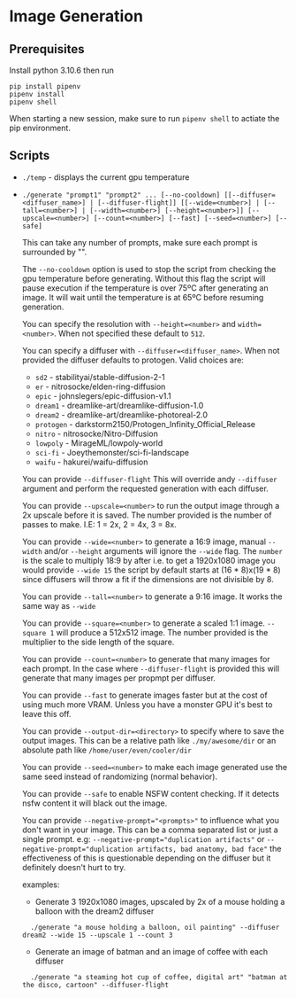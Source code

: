 # Image Generation

## Prerequisites

Install python 3.10.6 then run
```
pip install pipenv
pipenv install
pipenv shell
```

When starting a new session, make sure to run `pipenv shell` to actiate the pip environment. 

## Scripts
  * `./temp` - displays the current gpu temperature

 * `./generate "prompt1" "prompt2" ... [--no-cooldown] [[--diffuser=<diffuser_name>] | [--diffuser-flight]] [[--wide=<number>] | [--tall=<number>] | [--width=<number>] [--height=<number>]] [--upscale=<number>] [--count=<number>] [--fast] [--seed=<number>] [--safe]`

    This can take any number of prompts, make sure each prompt is surrounded by "".
    
    The `--no-cooldown` option is used to stop the script from checking the gpu temperature before generating. Without this flag the script will pause execution if the temperature is over 75ºC after generating an image. It will wait until the temperature is at 65ºC before resuming generation.

    You can specify the resolution with `--height=<number>` and `width=<number>`. When not specified these default to `512`.

    You can specify a diffuser with `--diffuser=<diffuser_name>`. When not provided the diffuser defaults to protogen. Valid choices are:

    * `sd2` - stabilityai/stable-diffusion-2-1
    * `er` - nitrosocke/elden-ring-diffusion
    * `epic` - johnslegers/epic-diffusion-v1.1
    * `dream1` - dreamlike-art/dreamlike-diffusion-1.0
    * `dream2` - dreamlike-art/dreamlike-photoreal-2.0
    * `protogen` - darkstorm2150/Protogen_Infinity_Official_Release
    * `nitro` - nitrosocke/Nitro-Diffusion
    * `lowpoly` - MirageML/lowpoly-world
    * `sci-fi` - Joeythemonster/sci-fi-landscape
    * `waifu` - hakurei/waifu-diffusion

    You can provide `--diffuser-flight` This will override andy `--diffuser` argument and perform the requested generation with each diffuser.

    You can provide `--upscale=<number>` to run the output image through a 2x upscale before it is saved. The number provided is the number of passes to make. I.E: 1 = 2x, 2 = 4x, 3 = 8x.

    You can provide `--wide=<number>` to generate a 16:9 image, manual `--width` and/or `--height` arguments will ignore the `--wide` flag. The `number` is the scale to multiply 18:9 by after i.e. to get a 1920x1080 image you would provide `--wide 15` the script by default starts at (16 * 8)x(19 * 8) since diffusers will throw a fit if the dimensions are not divisible by 8.

    You can provide `--tall=<number>` to generate a 9:16 image. It works the same way as `--wide`

    You can provide `--square=<number>` to generate a scaled 1:1 image. `--square 1` will produce a 512x512 image. The number provided is the multiplier to the side length of the square.

    You can provide `--count=<number>` to generate that many images for each prompt. In the case where `--diffuser-flight` is provided this will generate that many images per propmpt per diffuser.
    
    You can provide `--fast` to generate images faster but at the cost of using much more VRAM. Unless you have a monster GPU it's best to leave this off.

    You can provide `--output-dir=<directory>` to specify where to save the output images. This can be a relative path like `./my/awesome/dir` or an absolute path like `/home/user/even/cooler/dir`

    You can provide `--seed=<number>` to make each image generated use the same seed instead of randomizing (normal behavior).

    You can provide `--safe` to enable NSFW content checking. If it detects nsfw content it will black out the image.

    You can provide `--negative-prompt="<prompts>"` to influence what you don't want in your image. This can be a comma separated list or just a single prompt. e.g: `--negative-prompt="duplication artifacts"` or `--negative-prompt="duplication artifacts, bad anatomy, bad face"` the effectiveness of this is questionable depending on the diffuser but it definitely doesn't hurt to try.

    examples:
    * Generate 3 1920x1080 images, upscaled by 2x of a mouse holding a balloon with the dream2 diffuser
    ```
      ./generate "a mouse holding a balloon, oil painting" --diffuser dream2 --wide 15 --upscale 1 --count 3
    ```
    * Generate an image of batman and an image of coffee with each diffuser
    ```
      ./generate "a steaming hot cup of coffee, digital art" "batman at the disco, cartoon" --diffuser-flight
    ```